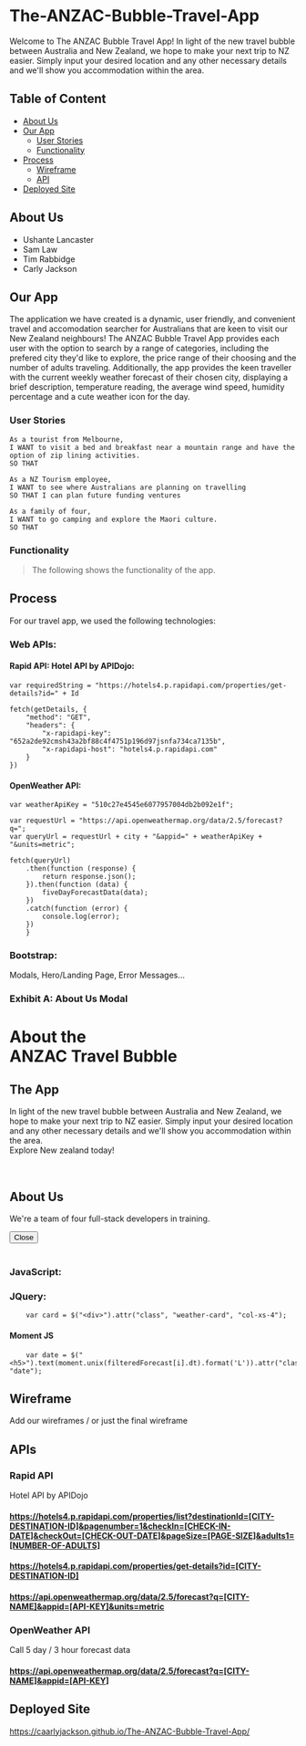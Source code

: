 # The-ANZAC-Bubble-Travel-App

Welcome to The ANZAC Bubble Travel App!
In light of the new travel bubble between Australia and New Zealand, we hope to make your next trip to NZ easier. Simply input your desired location and any other necessary details and we'll show you accommodation within the area.

## Table of Content

- [About Us](#About-Us)
- [Our App](#Our-App)
    - [User Stories](#User-Stories)
    - [Functionality](#Functionality)
- [Process](#Process)
    - [Wireframe](#Wireframe)
    - [API](#API)
- [Deployed Site](#Deployed-Site)

## About Us
- Ushante Lancaster
- Sam Law
- Tim Rabbidge
- Carly Jackson

## Our App
The application we have created is a dynamic, user friendly, and convenient travel and accomodation searcher for Australians that are keen to visit our New Zealand neighbours! The ANZAC Bubble Travel App provides each user with the option to search by a range of categories, including the prefered city they'd like to explore, the price range of their choosing and the number of adults traveling. Additionally, the app provides the keen traveller with the current weekly weather forecast of their chosen city, displaying a brief description, temperature reading, the average wind speed, humidity percentage and a cute weather icon for the day.

### User Stories
    As a tourist from Melbourne,
    I WANT to visit a bed and breakfast near a mountain range and have the option of zip lining activities.
    SO THAT

    As a NZ Tourism employee,
    I WANT to see where Australians are planning on travelling
    SO THAT I can plan future funding ventures

    As a family of four,
    I WANT to go camping and explore the Maori culture.
    SO THAT

### Functionality
> The following shows the functionality of the app.



## Process
For our travel app, we used the following technologies:
### Web APIs:
#### Rapid API: Hotel API by APIDojo:

	var requiredString = "https://hotels4.p.rapidapi.com/properties/get-details?id=" + Id

	fetch(getDetails, {
		"method": "GET",
		"headers": {
			"x-rapidapi-key": "652a2de92cmsh43a2bf88c4f4751p196d97jsnfa734ca7135b",
			"x-rapidapi-host": "hotels4.p.rapidapi.com"
		}
	})


#### OpenWeather API:
    
    var weatherApiKey = "510c27e4545e6077957004db2b092e1f";

	var requestUrl = "https://api.openweathermap.org/data/2.5/forecast?q=";
	var queryUrl = requestUrl + city + "&appid=" + weatherApiKey + "&units=metric";

	fetch(queryUrl)
		.then(function (response) {
			return response.json();
		}).then(function (data) {
			fiveDayForecastData(data);
		})
		.catch(function (error) {
			console.log(error);
		})
        }

### Bootstrap:
Modals, Hero/Landing Page, Error Messages...
### Exhibit A: About Us Modal
<div class="modal fade" id="AboutUsModal" tabindex="-1" aria-labelledby="AboutUsModalLabel" aria-hidden="true">
        <div class="modal-dialog modal-dialog-centered">
            <div class="modal-content">
                <div class="modal-header">
                    <!-- Title -->
                    <h1 class="modal-title" id="AboutUsModalLabel">
                        About the <br><strong> ANZAC Travel Bubble</strong>
                    </h1>
                </div>
                <div class="modal-body">
                    <!-- About App Body Content -->
                    <h2>The App</h2>
                    <p>In light of the new travel bubble between Australia and New Zealand, we hope to make
                        your next trip to NZ easier. Simply input your desired location and any other necessary
                        details and we'll show you accommodation within the area.
                        <br>
                        Explore New zealand today!
                    </p>
                    <br />
                    <!-- About Team -->
                    <h2>About Us</h2>
                    <p>We're a team of four full-stack developers in training.</p>
                </div>
                <div class="modal-footer">
                    <button type="button" class="btn btn-secondary custom-btn" data-dismiss="modal">Close</button>
                </div>
            </div>
        </div>
    </div>
    <br />

### JavaScript:

### JQuery:
		var card = $("<div>").attr("class", "weather-card", "col-xs-4");

#### Moment JS

		var date = $("<h5>").text(moment.unix(filteredForecast[i].dt).format('L')).attr("class", "date");


## Wireframe

Add our wireframes / or just the final wireframe

## APIs

### Rapid API
Hotel API by APIDojo
#### https://hotels4.p.rapidapi.com/properties/list?destinationId=[CITY-DESTINATION-ID]&pagenumber=1&checkIn=[CHECK-IN-DATE]&checkOut=[CHECK-OUT-DATE]&pageSize=[PAGE-SIZE]&adults1=[NUMBER-OF-ADULTS]
#### https://hotels4.p.rapidapi.com/properties/get-details?id=[CITY-DESTINATION-ID]
#### https://api.openweathermap.org/data/2.5/forecast?q=[CITY-NAME]&appid=[API-KEY]&units=metric

### OpenWeather API
Call 5 day / 3 hour forecast data
#### https://api.openweathermap.org/data/2.5/forecast?q=[CITY-NAME]&appid=[API-KEY]

## Deployed Site

https://caarlyjackson.github.io/The-ANZAC-Bubble-Travel-App/ 